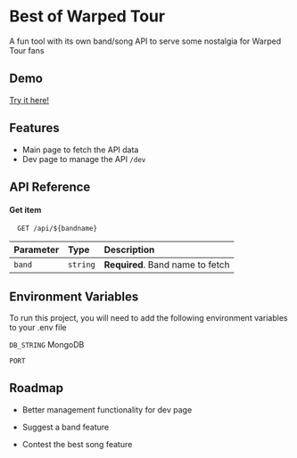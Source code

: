 
# Best of Warped Tour

A fun tool with its own band/song API to serve some nostalgia for Warped Tour fans



## Demo

[Try it here!](https://best-of-warped.cyclic.app/)


## Features

- Main page to fetch the API data
- Dev page to manage the API `/dev`



## API Reference

#### Get item

```http
  GET /api/${bandname}
```

| Parameter | Type     | Description                       |
| :-------- | :------- | :-------------------------------- |
| `band`      | `string` | **Required**. Band name to fetch |



## Environment Variables

To run this project, you will need to add the following environment variables to your .env file

`DB_STRING` MongoDB

`PORT`



## Roadmap

- Better management functionality for dev page

- Suggest a band feature

- Contest the best song feature

